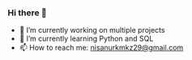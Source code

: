 ### Hi there 👋


- 🔭 I’m currently working on multiple projects
- 🌱 I’m currently learning Python and SQL
- 📫 How to reach me: nisanurkmkz29@gmail.com

